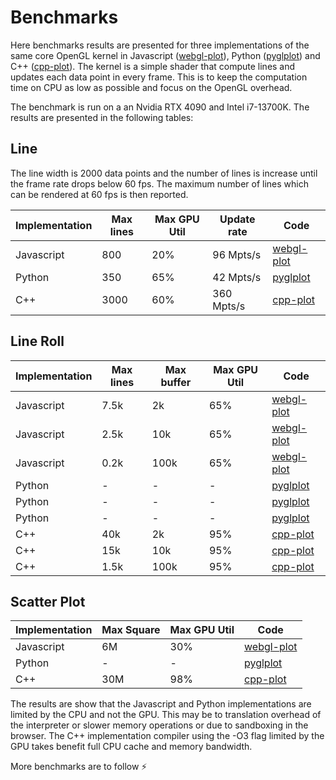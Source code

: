 # Benchmarks

Here benchmarks results are presented for three implementations of the same core OpenGL kernel in Javascript ([webgl-plot](https://github.com/danchitnis/webgl-plot)), Python ([pyglplot](https://github.com/danchitnis/pyglplot)) and C++ ([cpp-plot](https://github.com/danchitnis/cpp-plot)). The kernel is a simple shader that compute lines and updates each data point in every frame. This is to keep the computation time on CPU as low as possible and focus on the OpenGL overhead.

The benchmark is run on a an Nvidia RTX 4090 and Intel i7-13700K. The results are presented in the following tables:

## Line

The line width is 2000 data points and the number of lines is increase until the frame rate drops below 60 fps. The maximum number of lines which can be rendered at 60 fps is then reported.

| Implementation | Max lines | Max GPU Util | Update rate | Code                                                                                         |
| -------------- | --------- | ------------ | ----------- | -------------------------------------------------------------------------------------------- |
| Javascript     | 800       | 20%          | 96 Mpts/s   | [webgl-plot](https://github.com/danchitnis/webgl-plot/blob/webglplot-v2/benchmark/bench2.js) |
| Python         | 350       | 65%          | 42 Mpts/s   | [pyglplot](https://github.com/danchitnis/pyglplot/blob/main/test/benchmark.py)               |
| C++            | 3000      | 60%          | 360 Mpts/s  | [cpp-plot](https://github.com/danchitnis/cpp-plot/blob/main/src/line.cpp)                    |

## Line Roll

| Implementation | Max lines | Max buffer | Max GPU Util | Code                                                                                         |
| -------------- | --------- | ---------- | ------------ | -------------------------------------------------------------------------------------------- |
| Javascript     | 7.5k      | 2k         | 65%          | [webgl-plot](https://github.com/danchitnis/webgl-plot/blob/webglplot-v2/benchmark/bench2.js) |
| Javascript     | 2.5k      | 10k        | 65%          | [webgl-plot](https://github.com/danchitnis/webgl-plot/blob/webglplot-v2/benchmark/bench2.js) |
| Javascript     | 0.2k      | 100k       | 65%          | [webgl-plot](https://github.com/danchitnis/webgl-plot/blob/webglplot-v2/benchmark/bench2.js) |
| Python         | -         | -          | -            | [pyglplot]()                                                                                 |
| Python         | -         | -          | -            | [pyglplot]()                                                                                 |
| Python         | -         | -          | -            | [pyglplot]()                                                                                 |
| C++            | 40k       | 2k         | 95%          | [cpp-plot](https://github.com/danchitnis/cpp-plot/blob/main/src/roll.cpp)                    |
| C++            | 15k       | 10k        | 95%          | [cpp-plot](https://github.com/danchitnis/cpp-plot/blob/main/src/roll.cpp)                    |
| C++            | 1.5k      | 100k       | 95%          | [cpp-plot](https://github.com/danchitnis/cpp-plot/blob/main/src/roll.cpp)                    |

## Scatter Plot

| Implementation | Max Square | Max GPU Util | Code                                                                                         |
| -------------- | ---------- | ------------ | -------------------------------------------------------------------------------------------- |
| Javascript     | 6M         | 30%          | [webgl-plot](https://github.com/danchitnis/webgl-plot/blob/webglplot-v2/benchmark/bench2.js) |
| Python         | -          | -            | [pyglplot]()                                                                                 |
| C++            | 30M        | 98%          | [cpp-plot](https://github.com/danchitnis/cpp-plot/blob/main/src/scatter.cpp)                 |

The results are show that the Javascript and Python implementations are limited by the CPU and not the GPU. This may be to translation overhead of the interpreter or slower memory operations or due to sandboxing in the browser. The C++ implementation compiler using the -O3 flag limited by the GPU takes benefit full CPU cache and memory bandwidth.

More benchmarks are to follow ⚡
